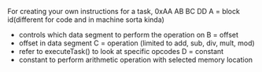 For creating your own instructions for a task, 
0xAA AB BC DD
A = block id(different for code and in machine sorta kinda)
 - controls which data segment to perform the operation on
B = offset
 - offset in data segment
C = operation (limited to add, sub, div, mult, mod)
 - refer to executeTask() to look at specific opcodes
D = constant
 - constant to perform arithmetic operation with selected memory location
